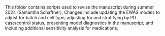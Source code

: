 This folder contains scripts used to revise the manuscript during summer 2024 (Samantha Schaffner). Changes include updating the EWAS models to adjust for batch and cell type, adjusting for and stratifying by PD case/control status, presenting model diagnostics in the manuscript, and including additional sensitivity analysis for medications.

